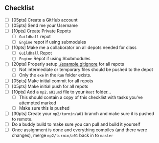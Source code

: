 ## Checklist
- [ ] [05pts] Create a GitHub account
- [ ] [05pts] Send me your Username
- [ ] [10pts] Create Private Repots
    - [ ] `Guildhall` repot
    - [ ] `Engine` repot if using submodules
- [ ] [10pts] Make me a collaborator on all depots needed for class
    - [ ] `Guildhall` Repot
    - [ ] `Engine` Repot if using Sbubmodules
- [ ] [20pts] Properly setup [./example.gitignore](`.gitignore`) for all repots
    - [ ] Not intermediate or temporary files should be pushed to the depot
    - [ ] Only the `exe` in the `Run` folder exists.
- [ ] [05pts] Make initial commit for all repots
- [ ] [05pts] Make initial push for all repots
- [ ] [10pts] Add a `mp2.a01.md` file to your `Root` folder...
    - [ ] This should contain a copy of this checklist with tasks you've attempted marked
    - [ ] Make sure this is pushed
- [ ] [30pts] Create your `mp2/turnin/a01` branch and make sure it is pushed to remote.
- [ ] Do a buddy build to make sure you can pull and build it yourself
- [ ] Once assignment is done and everything compiles (and there were changes), merge `mp2/turnin/a01` back in to `master`
